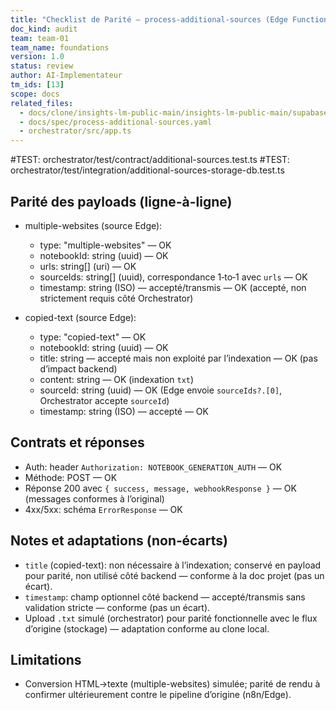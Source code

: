 ```yaml
---
title: "Checklist de Parité — process-additional-sources (Edge Functions vs Orchestrator)"
doc_kind: audit
team: team-01
team_name: foundations
version: 1.0
status: review
author: AI-Implementateur
tm_ids: [13]
scope: docs
related_files:
  - docs/clone/insights-lm-public-main/insights-lm-public-main/supabase/functions/process-additional-sources/index.ts
  - docs/spec/process-additional-sources.yaml
  - orchestrator/src/app.ts
---
```


#TEST: orchestrator/test/contract/additional-sources.test.ts
#TEST: orchestrator/test/integration/additional-sources-storage-db.test.ts

## Parité des payloads (ligne-à-ligne)

- multiple-websites (source Edge):
  - type: "multiple-websites" — OK
  - notebookId: string (uuid) — OK
  - urls: string[] (uri) — OK
  - sourceIds: string[] (uuid), correspondance 1‑to‑1 avec `urls` — OK
  - timestamp: string (ISO) — accepté/transmis — OK (accepté, non strictement requis côté Orchestrator)

- copied-text (source Edge):
  - type: "copied-text" — OK
  - notebookId: string (uuid) — OK
  - title: string — accepté mais non exploité par l’indexation — OK (pas d’impact backend)
  - content: string — OK (indexation `txt`)
  - sourceId: string (uuid) — OK (Edge envoie `sourceIds?.[0]`, Orchestrator accepte `sourceId`)
  - timestamp: string (ISO) — accepté — OK

## Contrats et réponses
- Auth: header `Authorization: NOTEBOOK_GENERATION_AUTH` — OK
- Méthode: POST — OK
- Réponse 200 avec `{ success, message, webhookResponse }` — OK (messages conformes à l’original)
- 4xx/5xx: schéma `ErrorResponse` — OK

## Notes et adaptations (non‑écarts)
- `title` (copied-text): non nécessaire à l’indexation; conservé en payload pour parité, non utilisé côté backend — conforme à la doc projet (pas un écart).
- `timestamp`: champ optionnel côté backend — accepté/transmis sans validation stricte — conforme (pas un écart).
- Upload `.txt` simulé (orchestrator) pour parité fonctionnelle avec le flux d’origine (stockage) — adaptation conforme au clone local.

## Limitations
- Conversion HTML→texte (multiple-websites) simulée; parité de rendu à confirmer ultérieurement contre le pipeline d’origine (n8n/Edge).
